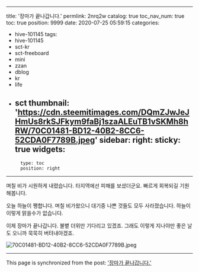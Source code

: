 
---
title: '장마가 끝나갑니다.'
permlink: 2nrq2w
catalog: true
toc_nav_num: true
toc: true
position: 9999
date: 2020-07-25 05:59:15
categories:
- hive-101145
tags:
- hive-101145
- sct-kr
- sct-freeboard
- mini
- zzan
- dblog
- kr
- life
- sct
thumbnail: 'https://cdn.steemitimages.com/DQmZJwJeJHmUs8rkSJFkym9faBj1szaALEuTB1vSKMh8hRW/70C01481-BD12-40B2-8CC6-52CDA0F7789B.jpeg'
sidebar:
    right:
        sticky: true
widgets:
    -
        type: toc
        position: right
---


며칠 비가 시원하게 내렸습니다. 타지역에선 피해를 보셨더군요. 빠르게 회복되길 기원해봅니다. 

오늘 하늘이 쨍합니다. 며칠 비가왔으니 대기중 나쁜 것들도 모두 사라졌습니다.  하늘이 이렇게 맑을수가 없습니다.  

이제 장마가 끝나갑니다. 불볕 더위만 기다리고 있겠죠.  그래도 이렇게 지나야만 좋은 날도 오니까 묵묵히 버텨내야겠죠. 



![70C01481-BD12-40B2-8CC6-52CDA0F7789B.jpeg](https://cdn.steemitimages.com/DQmZJwJeJHmUs8rkSJFkym9faBj1szaALEuTB1vSKMh8hRW/70C01481-BD12-40B2-8CC6-52CDA0F7789B.jpeg)

- - -

This page is synchronized from the post: ['장마가 끝나갑니다.'](https://steemit.com/@kingbit/2nrq2w)
